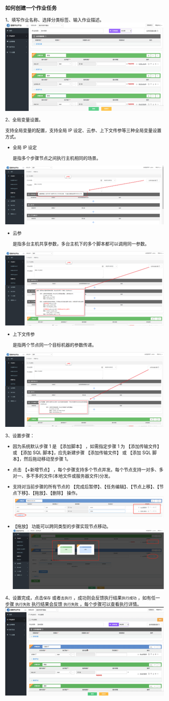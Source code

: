 ### 如何创建一个作业任务

1、填写作业名称、选择分类标签、输入作业描述。
![](../assets/14956956997907.jpg)

2、全局变量设置。

支持全局变量的配置，支持全局 IP 设定、云参、上下文传参等三种全局变量设置方式。

- 全局 IP 设定

  是指多个步骤节点之间执行主机相同的场景。

![全局IP设定](../assets/全局IP设定-1561002894970.png)


- 云参

  是指多台主机共享参数，多台主机下的多个脚本都可以调用同一参数。

![云参](../assets/云参.png)


- 上下文传参

  是指两个节点同一个目标机器的参数传递。

![上下文传参](../assets/上下文传参.png)

3、设置步骤：

- 因为系统默认步骤 1 是 【添加脚本】 ，如需指定步骤 1 为 【添加传输文件】或 【添加 SQL 脚本】，应先新建步骤 【添加传输文件】 或 【添加 SQL 脚本】，然后拖动移动至步骤 1。
- 点击 【+新增节点】 ，每个步骤支持多个节点并发。每个节点支持一对多、多对一、多不多的文件(本地文件或服务器文件)分发。
- 支持对当前步骤的所有节点的 【完成后暂停】、【任务编辑】、【节点上移】、【节点下移】、【拖放】、【删除】 操作。
  ![](../assets/步骤1.png)

- 【拖放】 功能可以跨同类型的步骤实现节点移动。
  ![](../assets/步骤拖放.png)



4、设置完成，点击`保存` 或者`去执行` ，成功则会反馈执行结果`执行成功` ，如有任一步骤 `执行失败` 执行结果会反馈 `执行失败` ，每个步骤可以查看执行详情。
![](../assets/14956959657692.gif)
